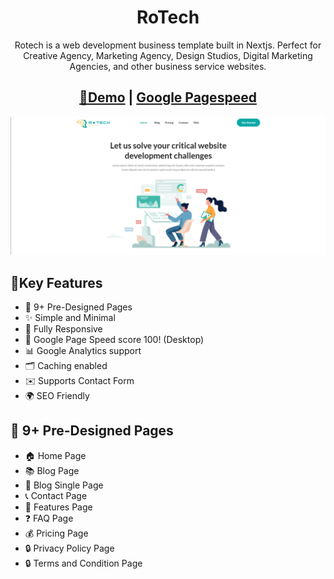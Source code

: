 <h1 align=center>RoTech</h1> 
<p align=center>Rotech is a web development business template built in Nextjs. Perfect for Creative Agency, Marketing Agency, Design Studios, Digital Marketing Agencies, and other business service websites.</p>
<h2 align="center"> <a target="_blank" href="https://ro-tech.vercel.app/" rel="nofollow">👀Demo</a> | <a target="_blank" href="https://pagespeed.web.dev/analysis/https-ro-tech-vercel-app/2be1bi06jp?form_factor=desktop" rel="nofollow">Google Pagespeed</a> 
</h2>


![rotech](https://github.com/MubeenQazi/RoTech/blob/main/Screenshot%202023-06-08%20053425.png)

## 🔑Key Features

- 📄 9+ Pre-Designed Pages
- ✨ Simple and Minimal
- 📱 Fully Responsive
- 🚀 Google Page Speed score 100! (Desktop)
- 📊 Google Analytics support
- 🗂️ Caching enabled
- ✉️ Supports Contact Form
- 🌍 SEO Friendly

## 📄 9+ Pre-Designed Pages

- 🏠 Home Page
- 📚 Blog Page
- 📝 Blog Single Page
- 📞 Contact Page
- 📄 Features Page
- ❓ FAQ Page
- 💰 Pricing Page
- 🔒 Privacy Policy Page
- 🔒 Terms and Condition Page

